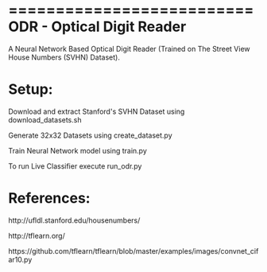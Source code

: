 ==========================
ODR - Optical Digit Reader
==========================

A Neural Network Based Optical Digit Reader (Trained on The Street View House Numbers (SVHN) Dataset).

<h1>Setup:</h1>
<p>Download and extract Stanford's SVHN Dataset using download_datasets.sh</p>
<p>Generate 32x32 Datasets using create_dataset.py</p>
<p>Train Neural Network model using train.py</p>
<p>To run Live Classifier execute run_odr.py</p>

<h1>References:</h1>
<p>http://ufldl.stanford.edu/housenumbers/</p>
<p>http://tflearn.org/</p>
<p>https://github.com/tflearn/tflearn/blob/master/examples/images/convnet_cifar10.py</p>
